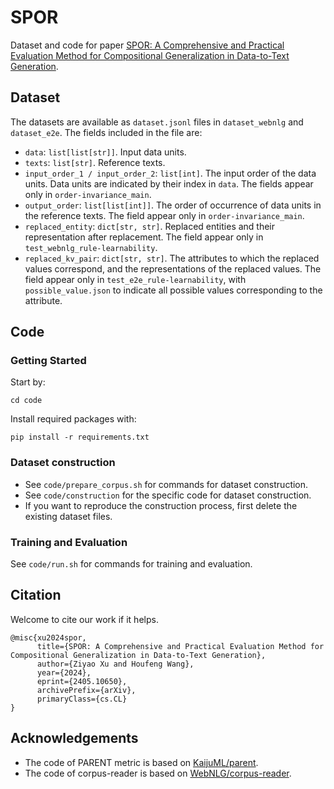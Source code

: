 # SPOR
Dataset and code for paper [SPOR: A Comprehensive and Practical Evaluation Method for Compositional Generalization in Data-to-Text Generation](https://arxiv.org/abs/2405.10650).

## Dataset
The datasets are available as `dataset.jsonl` files in `dataset_webnlg` and `dataset_e2e`. The fields included in the file are:
- `data`: `list[list[str]]`. Input data units.
- `texts`: `list[str]`. Reference texts.
- `input_order_1 / input_order_2`: `list[int]`. The input order of the data units. Data units are indicated by their index in `data`. The fields appear only in `order-invariance_main`.
- `output_order`: `list[list[int]]`. The order of occurrence of data units in the reference texts. The field appear only in `order-invariance_main`.
- `replaced_entity`: `dict[str, str]`. Replaced entities and their representation after replacement. The field appear only in `test_webnlg_rule-learnability`.
- `replaced_kv_pair`: `dict[str, str]`. The attributes to which the replaced values correspond, and the representations of the replaced values. The field appear only in `test_e2e_rule-learnability`, with `possible_value.json` to indicate all possible values corresponding to the attribute.


## Code
### Getting Started
Start by:
```
cd code
```
Install required packages with: 
```
pip install -r requirements.txt
```
### Dataset construction
- See `code/prepare_corpus.sh` for commands for dataset construction.
- See `code/construction` for the specific code for dataset construction.
- If you want to reproduce the construction process, first delete the existing dataset files. 

### Training and Evaluation
See `code/run.sh` for commands for training and evaluation.

## Citation
Welcome to cite our work if it helps.
```
@misc{xu2024spor,
      title={SPOR: A Comprehensive and Practical Evaluation Method for Compositional Generalization in Data-to-Text Generation}, 
      author={Ziyao Xu and Houfeng Wang},
      year={2024},
      eprint={2405.10650},
      archivePrefix={arXiv},
      primaryClass={cs.CL}
}
```


## Acknowledgements

* The code of PARENT metric is based on [KaijuML/parent](https://github.com/KaijuML/parent).
* The code of corpus-reader is based on [WebNLG/corpus-reader](https://gitlab.com/webnlg/corpus-reader).
